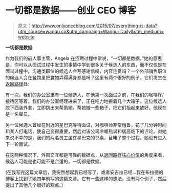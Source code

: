 # 一切都是数据——创业 CEO 博客

> 原文：<http://www.onlyonceblog.com/2015/07/everything-is-data?utm_source=wanqu.co&utm_campaign=Wanqu+Daily&utm_medium=website>

**一切都是数据**

作为我们的前人事主管，Angela 在招聘过程中常说，“一切都是数据。”她的意思是，你可以从面试过程中发生的事情中学到很多关于候选人的东西，而不仅仅是在面试过程中。沟通类职位的候选人会写感谢信吗，内容连贯吗？一个外部销售职位的候选人会在餐馆里把食物弄得满身都是吗？这里有两个很好的例子，它们发生在[返回路径](https://www.returnpath.com/)处:

有一次，我们的办公室里有一位候选人，在他第一次面试之前，在我们的咖啡厅/接待区等着。我们的办公室经理进来了，正在吃力地搬着几个大箱子。这位候选人脱下西装外套，立即跳出来帮助她，帮她搬一些箱子，把它们抬起来放好。他现在是一名雇员。

另一位候选人曾经在附近的星巴克等待面试，对咖啡师非常粗鲁，花了几分钟时间和某人打电话，使自己变得重要，然后对该公司冷嘲热讽和居高临下的评论。对她来说不幸的是，我们的两名员工坐在星巴克的邻桌，目睹了整个过程。她没有进入下一轮面试。

在这两种情况下，外围交互都是可靠的数据点，从[返回路径核心价值](https://onlyonceblog.wpengine.com/tag/return-path-core-values)的角度来看，候选人可能是也可能不是合适的。一切都是数据。

(在我写完这篇文章后，我突然想起我已经写了，或者安吉拉已经…我在布拉德的博客上找到了她四年前写的这篇文章。它有一些这样的想法，没有两个例子，然后提出了其他几个很好的观点。)